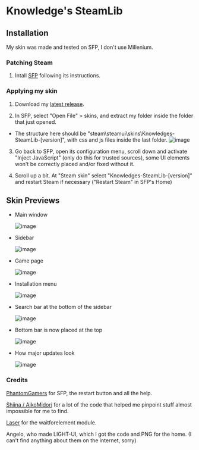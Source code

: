# Knowledge's SteamLib

## Installation

My skin was made and tested on SFP, I don't use Millenium.

### Patching Steam

1. Intall [SFP](https://github.com/PhantomGamers/SFP#readme) following its instructions.

### Applying my skin

1. Download my [latest release](https://github.com/Potato95/Knowledges-SteamLib/releases/latest).

2. In SFP, select "Open File" > skins, and extract my folder inside the folder that just opened.
- The structure here should be "steam\steamui\skins\Knowledges-SteamLib-\[version]\", with css and js files inside the last folder.
  ![image](https://i.imgur.com/0VJkp7W.png)

3. Go back to SFP, open its configuration menu, scroll down and activate "Inject JavaScript" (only do this for trusted sources), some UI elements won't be correctly placed and/or fixed without it.

4. Scroll up a bit. At "Steam skin" select "Knowledges-SteamLib-\[version]" and restart Steam if necessary ("Restart Steam" in SFP's Home)

## Skin Previews

- Main window
  
  ![image](https://i.imgur.com/hKxjoAy.png)

- Sidebar
  
  ![image](https://i.imgur.com/IZQhehz.png)

- Game page
  
  ![image](https://i.imgur.com/mCvDRvr.png)

- Installation menu
  
  ![image](https://i.imgur.com/2ubBT3R.png)

- Search bar at the bottom of the sidebar
  
  ![image](https://i.imgur.com/loEXdgr.png)

- Bottom bar is now placed at the top
  
  ![image](https://i.imgur.com/gK8jhuJ.png)

- How major updates look
  
  ![image](https://i.imgur.com/8q1HTfI.png)

### Credits
[PhantomGamers](https://github.com/PhantomGamers) for SFP, the restart button and all the help.

[Shiina / AikoMidori](https://github.com/AikoMidori) for a lot of the code that helped me pinpoint stuff almost impossible for me to find.

[Laser](https://github.com/LaserFlash) for the waitforelement module.

Angelo, who made LIGHT-UI, which I got the code and PNG for the home. (I can't find anything about them on the internet, sorry)
